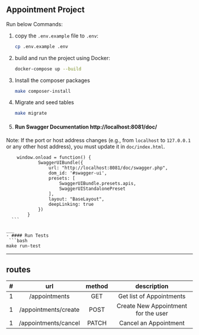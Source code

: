 ## Appointment Project

Run below Commands:

1. copy the `.env.example` file to `.env`:
   ```bash
   cp .env.example .env
   ```

2. build and run the project using Docker:
   ```bash
   docker-compose up --build
   ```

3. Install the composer packages
   ```bash
   make composer-install
   ```

4. Migrate and seed tables
   ```bash
   make migrate
   ```
5. #### Run Swagger Documentation  http://localhost:8081/doc/

  Note: If the port or host address changes (e.g., from `localhost` to `127.0.0.1` or any other host address),
  you must update it in `doc/index.html`.
  ```
      window.onload = function() {
              SwaggerUIBundle({
                  url: "http://localhost:8081/doc/swagger.php",
                  dom_id: '#swagger-ui',
                  presets: [
                      SwaggerUIBundle.presets.apis,
                      SwaggerUIStandalonePreset
                  ],
                  layout: "BaseLayout",
                  deepLinking: true
              })
          }
    ```

___
- #### Run Tests
   ```bash
  make run-test
   ```
___

## routes

|  #  |         url          | method |             description             |
|:---:|:--------------------:|:------:|:-----------------------------------:|
|  1  |    /appointments     |  GET   |      Get list of Appointments       |
|  1  | /appointments/create |  POST  | Create New Appointment for the user |
|  1  | /appointments/cancel | PATCH  |        Cancel an Appointment        |